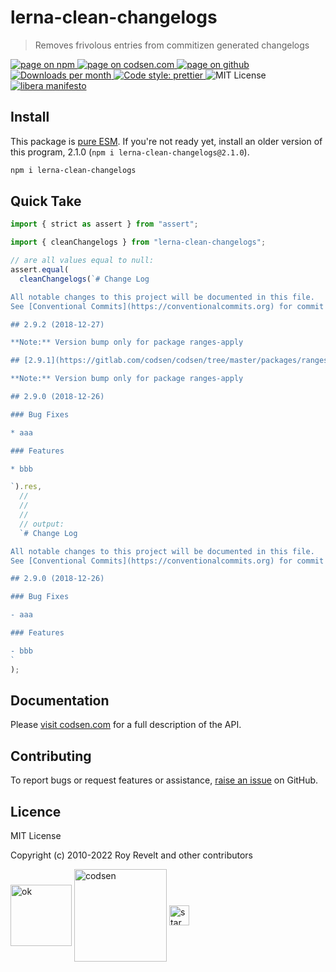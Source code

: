 # lerna-clean-changelogs

> Removes frivolous entries from commitizen generated changelogs

<div class="package-badges">
  <a href="https://www.npmjs.com/package/lerna-clean-changelogs" rel="nofollow noreferrer noopener">
    <img src="https://img.shields.io/badge/-npm-blue?style=flat-square" alt="page on npm">
  </a>
  <a href="https://codsen.com/os/lerna-clean-changelogs" rel="nofollow noreferrer noopener">
    <img src="https://img.shields.io/badge/-codsen-blue?style=flat-square" alt="page on codsen.com">
  </a>
  <a href="https://github.com/codsen/codsen/tree/main/packages/lerna-clean-changelogs" rel="nofollow noreferrer noopener">
    <img src="https://img.shields.io/badge/-github-blue?style=flat-square" alt="page on github">
  </a>
  <a href="https://npmcharts.com/compare/lerna-clean-changelogs?interval=30" rel="nofollow noreferrer noopener" target="_blank">
    <img src="https://img.shields.io/npm/dm/lerna-clean-changelogs.svg?style=flat-square" alt="Downloads per month">
  </a>
  <a href="https://prettier.io" rel="nofollow noreferrer noopener" target="_blank">
    <img src="https://img.shields.io/badge/code_style-prettier-brightgreen.svg?style=flat-square" alt="Code style: prettier">
  </a>
  <img src="https://img.shields.io/badge/licence-MIT-brightgreen.svg?style=flat-square" alt="MIT License">
  <a href="https://liberamanifesto.com" rel="nofollow noreferrer noopener" target="_blank">
    <img src="https://img.shields.io/badge/libera-manifesto-lightgrey.svg?style=flat-square" alt="libera manifesto">
  </a>
</div>

## Install

This package is [pure ESM](https://gist.github.com/sindresorhus/a39789f98801d908bbc7ff3ecc99d99c). If you're not ready yet, install an older version of this program, 2.1.0 (`npm i lerna-clean-changelogs@2.1.0`).

```bash
npm i lerna-clean-changelogs
```

## Quick Take

```js
import { strict as assert } from "assert";

import { cleanChangelogs } from "lerna-clean-changelogs";

// are all values equal to null:
assert.equal(
  cleanChangelogs(`# Change Log

All notable changes to this project will be documented in this file.
See [Conventional Commits](https://conventionalcommits.org) for commit guidelines.

## 2.9.2 (2018-12-27)

**Note:** Version bump only for package ranges-apply

## [2.9.1](https://gitlab.com/codsen/codsen/tree/master/packages/ranges-apply/compare/ranges-apply@2.9.0...ranges-apply@2.9.1) (2018-12-27)

**Note:** Version bump only for package ranges-apply

## 2.9.0 (2018-12-26)

### Bug Fixes

* aaa

### Features

* bbb

`).res,
  //
  //
  //
  // output:
  `# Change Log

All notable changes to this project will be documented in this file.
See [Conventional Commits](https://conventionalcommits.org) for commit guidelines.

## 2.9.0 (2018-12-26)

### Bug Fixes

- aaa

### Features

- bbb
`
);
```

## Documentation

Please [visit codsen.com](https://codsen.com/os/lerna-clean-changelogs/) for a full description of the API.

## Contributing

To report bugs or request features or assistance, [raise an issue](https://github.com/codsen/codsen/issues/new/choose) on GitHub.

## Licence

MIT License

Copyright (c) 2010-2022 Roy Revelt and other contributors

<img src="https://codsen.com/images/png-codsen-ok.png" width="98" alt="ok" align="center"> <img src="https://codsen.com/images/png-codsen-1.png" width="148" alt="codsen" align="center"> <img src="https://codsen.com/images/png-codsen-star-small.png" width="32" alt="star" align="center">
